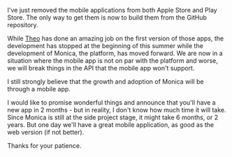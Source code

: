 I've just removed the mobile applications from both Apple Store and Play Store. The only way to get them is now to build them from the GitHub repository.

While [Theo](https://github.com/Mokto) has done an amazing job on the first version of those apps, the development has stopped at the beginning of this summer while the development of Monica, the platform, has moved forward. We are now in a situation where the mobile app is not on par with the platform and worse, we will break things in the API that the mobile app won't support.

I still strongly believe that the growth and adoption of Monica will be through a mobile app.

I would like to promise wonderful things and announce that you'll have a new app in 2 months - but in reality, I don't know how much time it will take. Since Monica is still at the side project stage, it might take 6 months, or 2 years. But one day we'll have a great mobile application, as good as the web version (if not better).

Thanks for your patience.